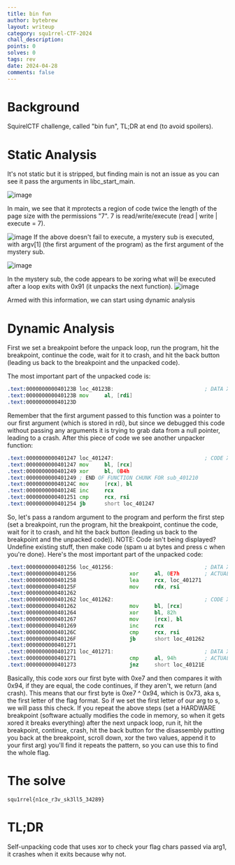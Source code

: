 ```yaml
---
title: bin fun
author: bytebrew
layout: writeup
category: squ1rrel-CTF-2024
chall_description: 
points: 0
solves: 0
tags: rev
date: 2024-04-28
comments: false
---
```


# Background 
SquirelCTF challenge, called "bin fun", TL;DR at end (to avoid spoilers).

# Static Analysis 
It's not static but it is stripped, but finding main is not an issue as you can see it pass the arguments in libc_start_main.
 
![image](https://github.com/Boberttt/notes/assets/104478197/6ddc581d-0cb8-4e40-8590-faf575a5c019)
 
In main, we see that it mprotects a region of code twice the length of the page size with the permissions "7". 7 is read/write/execute (read | write | execute = 7).
 
![image](https://github.com/Boberttt/notes/assets/104478197/e6f91f6c-2e89-464a-b12d-d29680f91de4) 
If the above doesn't fail to execute, a mystery sub is executed, with argv\[1\] (the first argument of the program) as the first argument of the mystery sub. 
 
![image](https://github.com/Boberttt/notes/assets/104478197/1201892b-3af0-4d7a-b013-794426d44d8b)
 
In the mystery sub, the code appears to be xoring what will be executed after a loop exits with 0x91 (it unpacks the next function). 
![image](https://github.com/Boberttt/notes/assets/104478197/36e70aa8-eff1-43ff-97b6-bdced49693ef)
 
Armed with this information, we can start using dynamic analysis
# Dynamic Analysis
First we set a breakpoint before the unpack loop, run the program, hit the breakpoint, continue the code, wait for it to crash, and hit the back button (leading us back to the breakpoint and the unpacked code).
 
The most important part of the unpacked code is:
```asm
.text:000000000040123B loc_40123B:                             ; DATA XREF: sub_401210:loc_401222↑o
.text:000000000040123B mov     al, [rdi]
.text:000000000040123D
```
Remember that the first argument passed to this function was a pointer to our first argument (which is stored in rdi), but since we debugged this code without passing any arguments it is trying to grab data from a null pointer, leading to a crash. After this piece of code we see another unpacker function:
```asm
.text:0000000000401247 loc_401247:                             ; CODE XREF: .text:0000000000401254↓j
.text:0000000000401247 mov     bl, [rcx]
.text:0000000000401249 xor     bl, 0B4h
.text:0000000000401249 ; END OF FUNCTION CHUNK FOR sub_401210
.text:000000000040124C mov     [rcx], bl
.text:000000000040124E inc     rcx
.text:0000000000401251 cmp     rcx, rsi
.text:0000000000401254 jb      short loc_401247
```
So, let's pass a random argument to the program and perform the first step (set a breakpoint, run the program, hit the breakpoint, continue the code, wait for it to crash, and hit the back button (leading us back to the breakpoint and the unpacked code)). NOTE: Code isn't being displayed? Undefine existing stuff, then make code (spam u at bytes and press c when you're done). Here's the most important part of the unpacked code:
```asm
.text:0000000000401256 loc_401256:                             ; DATA XREF: sub_401210+2D↑o
.text:0000000000401256                 xor     al, 0E7h        ; ACTUALLY IMPORTANT 
.text:0000000000401258                 lea     rcx, loc_401271
.text:000000000040125F                 mov     rdx, rsi
.text:0000000000401262
.text:0000000000401262 loc_401262:                             ; CODE XREF: .text:000000000040126F↓j
.text:0000000000401262                 mov     bl, [rcx]
.text:0000000000401264                 xor     bl, 82h
.text:0000000000401267                 mov     [rcx], bl
.text:0000000000401269                 inc     rcx
.text:000000000040126C                 cmp     rcx, rsi
.text:000000000040126F                 jb      short loc_401262
.text:0000000000401271
.text:0000000000401271 loc_401271:                             ; DATA XREF: .text:0000000000401258↑o
.text:0000000000401271                 cmp     al, 94h         ; ACTUALLY IMPORTANT 
.text:0000000000401273                 jnz     short loc_40121E
```
Basically, this code xors our first byte with 0xe7 and then compares it with 0x94, if they are equal, the code continues, if they aren't, we return (and crash). This means that our first byte is 0xe7 ^ 0x94, which is 0x73, aka s, the first letter of the flag format. So if we set the first letter of our arg to s, we will pass this check. If you repeat the above steps (set a HARDWARE breakpoint (software actually modifies the code in memory, so when it gets xored it breaks everything) after the next unpack loop, run it, hit the breakpoint, continue, crash, hit the back button for the disassembly putting you back at the breakpoint, scroll down, xor the two values, append it to your first arg) you'll find it repeats the pattern, so you can use this to find the whole flag.
# The solve
```
squ1rrel{n1ce_r3v_sk3ll5_34289}
```
# TL;DR
Self-unpacking code that uses xor to check your flag chars passed via arg1, it crashes when it exits because why not. 
